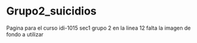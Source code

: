 # Grupo2_suicidios
Pagina para el curso idi-1015 sec1 grupo 2
en la linea 12 falta la imagen de fondo a utilizar 